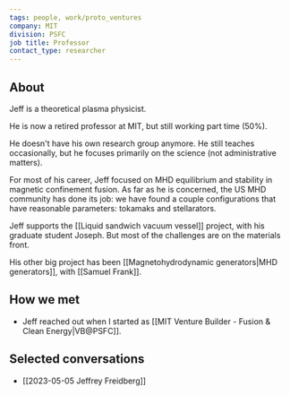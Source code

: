 ```yaml
---
tags: people, work/proto_ventures
company: MIT
division: PSFC
job title: Professor
contact_type: researcher
---
```

## About
Jeff is a theoretical plasma physicist.

He is now a retired professor at MIT, but still working part time (50%).

He doesn't have his own research group anymore. He still teaches occasionally, but he focuses primarily on the science (not administrative matters).

For most of his career, Jeff focused on MHD equilibrium and stability in magnetic confinement fusion. As far as he is concerned, the US MHD community has done its job: we have found a couple configurations that have reasonable parameters: tokamaks and stellarators. 

Jeff supports the [[Liquid sandwich vacuum vessel]] project, with his graduate student Joseph. But most of the challenges are on the materials front.

His other big project has been [[Magnetohydrodynamic generators|MHD generators]], with [[Samuel Frank]].

## How we met
- Jeff reached out when I started as [[MIT Venture Builder - Fusion & Clean Energy|VB@PSFC]].

## Selected conversations
- [[2023-05-05 Jeffrey Freidberg]]